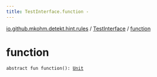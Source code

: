 ```yaml
---
title: TestInterface.function - 
---
```


[io.github.mkohm.detekt.hint.rules](../index.html) / [TestInterface](index.html) / [function](./function.html)

# function

`abstract fun function(): `[`Unit`](https://kotlinlang.org/api/latest/jvm/stdlib/kotlin/-unit/index.html)